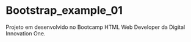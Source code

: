 # Bootstrap_example_01
Projeto em desenvolvido no Bootcamp HTML Web Developer da Digital Innovation One.
